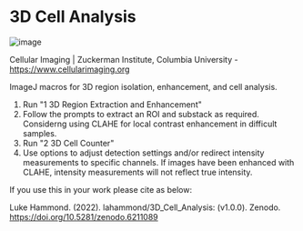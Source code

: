 # 3D Cell Analysis
![image](https://user-images.githubusercontent.com/11435058/155027527-443175ee-7529-4a7d-9218-a2fd9899903a.png)

Cellular Imaging | Zuckerman Institute, Columbia University - https://www.cellularimaging.org

ImageJ macros for 3D region isolation, enhancement, and cell analysis.

1. Run "1 3D Region Extraction and Enhancement"
2. Follow the prompts to extract an ROI and substack as required. Considerng using CLAHE for local contrast enhancement in difficult samples.
3. Run "2 3D Cell Counter"
4. Use options to adjust detection settings and/or redirect intensity measurements to specific channels. If images have been enhanced with CLAHE, intensity measurements will not reflect true intensity.

If you use this in your work please cite as below:

Luke Hammond. (2022). lahammond/3D_Cell_Analysis: (v1.0.0). Zenodo. https://doi.org/10.5281/zenodo.6211089
